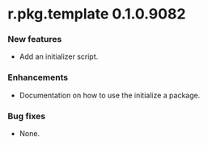 # r.pkg.template 0.1.0.9082
### New features
* Add an initializer script.
### Enhancements
* Documentation on how to use the initialize a package.
### Bug fixes
* None.
